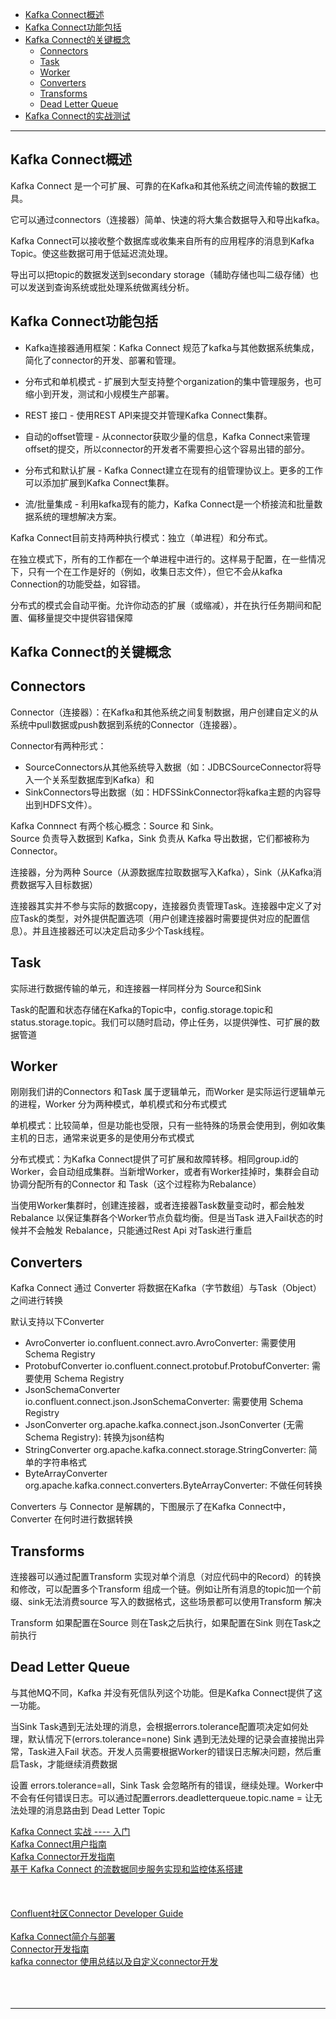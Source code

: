 - [Kafka Connect概述](#Kafka-Connect概述)
- [Kafka Connect功能包括](#Kafka-Connect功能包括)
- [Kafka Connect的关键概念](#Kafka-Connect的关键概念)
    - [Connectors](#Connectors)
    - [Task](#Task)
    - [Worker](#Worker)
    - [Converters](#Converters)
    - [Transforms](#Transforms)
    - [Dead Letter Queue](#Dead-Letter-Queue)
- [Kafka Connect的实战测试](../../quickstart-kafka-connect/Kafka%20Connect的实战测试.md)

---------------------------------------------------------------------------------------------------------------------

## Kafka Connect概述

Kafka Connect 是一个可扩展、可靠的在Kafka和其他系统之间流传输的数据工具。

它可以通过connectors（连接器）简单、快速的将大集合数据导入和导出kafka。

Kafka Connect可以接收整个数据库或收集来自所有的应用程序的消息到Kafka Topic。使这些数据可用于低延迟流处理。

导出可以把topic的数据发送到secondary storage（辅助存储也叫二级存储）也可以发送到查询系统或批处理系统做离线分析。




## Kafka Connect功能包括

- Kafka连接器通用框架：Kafka Connect 规范了kafka与其他数据系统集成，简化了connector的开发、部署和管理。

- 分布式和单机模式 - 扩展到大型支持整个organization的集中管理服务，也可缩小到开发，测试和小规模生产部署。

- REST 接口 - 使用REST API来提交并管理Kafka Connect集群。

- 自动的offset管理 - 从connector获取少量的信息，Kafka Connect来管理offset的提交，所以connector的开发者不需要担心这个容易出错的部分。

- 分布式和默认扩展 - Kafka Connect建立在现有的组管理协议上。更多的工作可以添加扩展到Kafka Connect集群。

- 流/批量集成 - 利用kafka现有的能力，Kafka Connect是一个桥接流和批量数据系统的理想解决方案。




Kafka Connect目前支持两种执行模式：独立（单进程）和分布式。

在独立模式下，所有的工作都在一个单进程中进行的。这样易于配置，在一些情况下，只有一个在工作是好的（例如，收集日志文件），但它不会从kafka Connection的功能受益，如容错。

分布式的模式会自动平衡。允许你动态的扩展（或缩减），并在执行任务期间和配置、偏移量提交中提供容错保障




## Kafka Connect的关键概念

## Connectors
Connector（连接器）：在Kafka和其他系统之间复制数据，用户创建自定义的从系统中pull数据或push数据到系统的Connector（连接器）。

Connector有两种形式：
- SourceConnectors从其他系统导入数据（如：JDBCSourceConnector将导入一个关系型数据库到Kafka）和
- SinkConnectors导出数据（如：HDFSSinkConnector将kafka主题的内容导出到HDFS文件）。


Kafka Connnect 有两个核心概念：Source 和 Sink。  
Source 负责导入数据到 Kafka，Sink 负责从 Kafka 导出数据，它们都被称为 Connector。

连接器，分为两种 Source（从源数据库拉取数据写入Kafka），Sink（从Kafka消费数据写入目标数据）

连接器其实并不参与实际的数据copy，连接器负责管理Task。连接器中定义了对应Task的类型，对外提供配置选项（用户创建连接器时需要提供对应的配置信息）。并且连接器还可以决定启动多少个Task线程。




## Task
实际进行数据传输的单元，和连接器一样同样分为 Source和Sink

Task的配置和状态存储在Kafka的Topic中，config.storage.topic和status.storage.topic。我们可以随时启动，停止任务，以提供弹性、可扩展的数据管道




## Worker
刚刚我们讲的Connectors 和Task 属于逻辑单元，而Worker 是实际运行逻辑单元的进程，Worker 分为两种模式，单机模式和分布式模式

单机模式：比较简单，但是功能也受限，只有一些特殊的场景会使用到，例如收集主机的日志，通常来说更多的是使用分布式模式

分布式模式：为Kafka Connect提供了可扩展和故障转移。相同group.id的Worker，会自动组成集群。当新增Worker，或者有Worker挂掉时，集群会自动协调分配所有的Connector 和 Task（这个过程称为Rebalance）

当使用Worker集群时，创建连接器，或者连接器Task数量变动时，都会触发Rebalance 以保证集群各个Worker节点负载均衡。但是当Task 进入Fail状态的时候并不会触发 Rebalance，只能通过Rest Api 对Task进行重启




## Converters
Kafka Connect 通过 Converter 将数据在Kafka（字节数组）与Task（Object）之间进行转换

默认支持以下Converter
- AvroConverter io.confluent.connect.avro.AvroConverter: 需要使用 Schema Registry
- ProtobufConverter io.confluent.connect.protobuf.ProtobufConverter: 需要使用 Schema Registry
- JsonSchemaConverter io.confluent.connect.json.JsonSchemaConverter: 需要使用 Schema Registry
- JsonConverter org.apache.kafka.connect.json.JsonConverter (无需 Schema Registry): 转换为json结构
- StringConverter org.apache.kafka.connect.storage.StringConverter: 简单的字符串格式
- ByteArrayConverter org.apache.kafka.connect.converters.ByteArrayConverter: 不做任何转换

Converters 与 Connector 是解耦的，下图展示了在Kafka Connect中，Converter 在何时进行数据转换




## Transforms
连接器可以通过配置Transform 实现对单个消息（对应代码中的Record）的转换和修改，可以配置多个Transform 组成一个链。例如让所有消息的topic加一个前缀、sink无法消费source 写入的数据格式，这些场景都可以使用Transform 解决

Transform 如果配置在Source 则在Task之后执行，如果配置在Sink 则在Task之前执行




## Dead Letter Queue
与其他MQ不同，Kafka 并没有死信队列这个功能。但是Kafka Connect提供了这一功能。

当Sink Task遇到无法处理的消息，会根据errors.tolerance配置项决定如何处理，默认情况下(errors.tolerance=none) Sink 遇到无法处理的记录会直接抛出异常，Task进入Fail 状态。开发人员需要根据Worker的错误日志解决问题，然后重启Task，才能继续消费数据

设置 errors.tolerance=all，Sink Task 会忽略所有的错误，继续处理。Worker中不会有任何错误日志。可以通过配置errors.deadletterqueue.topic.name = <dead-letter-topic-name> 让无法处理的消息路由到 Dead Letter Topic





[Kafka Connect 实战 ---- 入门](https://segmentfault.com/a/1190000039395164)  
[Kafka Connect用户指南](https://www.orchome.com/344)  
[Kafka Connector开发指南](https://www.orchome.com/345)  
[基于 Kafka Connect 的流数据同步服务实现和监控体系搭建](https://www.infoq.cn/article/zxst2zq8rwsamqjusqbg)  
[]()  
[]()  
[]()  
[Confluent社区Connector Developer Guide](https://docs.confluent.io/platform/current/connect/devguide.html)  
[]()  
[Kafka Connect简介与部署](https://code-monkey.top/2020/03/10/Kafka-Connect%E7%AE%80%E4%BB%8B%E4%B8%8E%E9%83%A8%E7%BD%B2/)  
[Connector开发指南](https://www.jianshu.com/p/08f8ae15a861)  
[kafka connector 使用总结以及自定义connector开发](https://www.cnblogs.com/laoqing/p/11927958.html)  
[]()  
[]()  
[]()  
[]()  

---------------------------------------------------------------------------------------------------------------------


